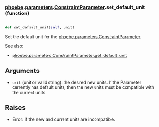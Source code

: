 ### [phoebe](phoebe.md).[parameters](phoebe.parameters.md).[ConstraintParameter](phoebe.parameters.ConstraintParameter.md).set_default_unit (function)


```py

def set_default_unit(self, unit)

```



Set the default unit for the [phoebe.parameters.ConstraintParameter](phoebe.parameters.ConstraintParameter.md).

See also:
* [phoebe.parameters.ConstraintParameter.get_default_unit](phoebe.parameters.ConstraintParameter.get_default_unit.md)

Arguments
--------
* `unit` (unit or valid string): the desired new units.  If the Parameter
    currently has default units, then the new units must be compatible
    with the current units

Raises
-------
* Error: if the new and current units are incompatible.

